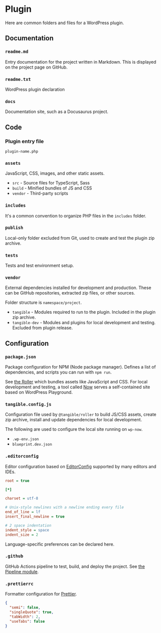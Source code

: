 # Plugin

Here are common folders and files for a WordPress plugin.

## Documentation

### `readme.md`

Entry documentation for the project written in Markdown. This is displayed on the project page on GitHub.

### `readme.txt`

WordPress plugin declaration

### `docs`

Documentation site, such as a Docusaurus project.

## Code

### Plugin entry file

`plugin-name.php`

### `assets`

JavaScript, CSS, images, and other static assets.

- `src` - Source files for TypeScript, Sass
- `build` - Minified bundles of JS and CSS
- `vendor` - Third-party scripts

### `includes`

It's a common convention to organize PHP files in the `includes` folder.

### `publish`

Local-only folder excluded from Git, used to create and test the plugin zip archive.

### `tests`

Tests and test environment setup.

### `vendor`

External dependencies installed for development and production. These can be GitHub repositories, extracted zip files, or other sources.

Folder structure is `namespace/project`.

- `tangible` - Modules required to run to the plugin. Included in the plugin zip archive.
- `tangible-dev` - Modules and plugins for local development and testing. Excluded from plugin release.

## Configuration

### `package.json`

Package configuration for NPM (Node package manager). Defines a list of dependencies, and scripts you can run with `npm run`.

See [the Roller](/modules/roller) which bundles assets like JavaScript and CSS. For local development and testing, a tool called [Now](/modules/now) serves a self-contained site based on WordPress Playground.

### `tangible.config.js`

Configuration file used by `@tangible/roller` to build JS/CSS assets, create zip archive, install and update dependencies for local development.

The following are used to configure the local site running on `wp-now`.

- `.wp-env.json`
- `blueprint.dev.json`

### `.editorconfig`

Editor configuration based on [EditorConfig](https://editorconfig.org) supported by many editors and IDEs.

```ini
root = true

[*]

charset = utf-8

# Unix-style newlines with a newline ending every file
end_of_line = lf
insert_final_newline = true

# 2 space indentation
indent_style = space
indent_size = 2
```

Language-specific preferences can be declared here.

### `.github`

GitHub Actions pipeline to test, build, and deploy the project. See [the Pipeline module](/modules/pipeline).

### `.prettierrc`

Formatter configuration for [Prettier](https://prettier.io/).

```json
{
  "semi": false,
  "singleQuote": true,
  "tabWidth": 2,
  "useTabs": false
}
```
